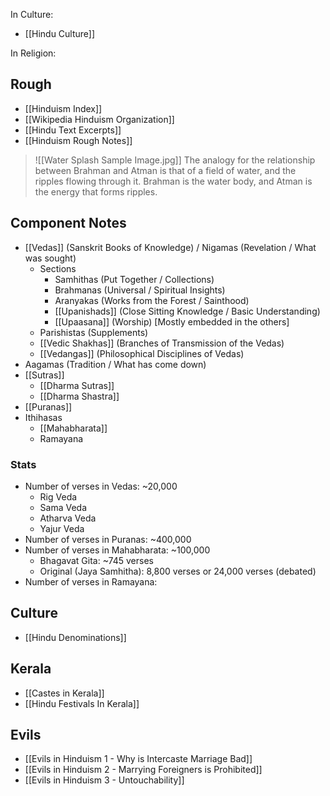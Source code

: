 In Culture:
- [[Hindu Culture]]

In Religion:
## Rough
- [[Hinduism Index]]
- [[Wikipedia Hinduism Organization]]
- [[Hindu Text Excerpts]]
- [[Hinduism Rough Notes]]

> ![[Water Splash Sample Image.jpg]]
> The analogy for the relationship between Brahman and Atman is that of a field of water, and the ripples flowing through it. Brahman is the water body, and Atman is the energy that forms ripples.
## Component Notes
- [[Vedas]] (Sanskrit Books of Knowledge) / Nigamas (Revelation / What was sought)
	- Sections
		- Samhithas (Put Together / Collections)
		- Brahmanas (Universal / Spiritual Insights)
		- Aranyakas (Works from the Forest / Sainthood)
		- [[Upanishads]] (Close Sitting Knowledge / Basic Understanding)
		- [[Upaasana]] (Worship) [Mostly embedded in the others]
	- Parishistas (Supplements)
	- [[Vedic Shakhas]] (Branches of Transmission of the Vedas)
	- [[Vedangas]] (Philosophical Disciplines of Vedas)
- Aagamas (Tradition / What has come down)
- [[Sutras]]
	- [[Dharma Sutras]]
	- [[Dharma Shastra]]
- [[Puranas]]
- Ithihasas
	- [[Mahabharata]]
	- Ramayana
### Stats
- Number of verses in Vedas: ~20,000
	- Rig Veda
	- Sama Veda
	- Atharva Veda
	- Yajur Veda
- Number of verses in Puranas: ~400,000
- Number of verses in Mahabharata: ~100,000
	- Bhagavat Gita: ~745 verses
	- Original (Jaya Samhitha): 8,800 verses or 24,000 verses (debated)
- Number of verses in Ramayana: 
## Culture
- [[Hindu Denominations]]
## Kerala
- [[Castes in Kerala]]
- [[Hindu Festivals In Kerala]]
## Evils
- [[Evils in Hinduism 1 - Why is Intercaste Marriage Bad]]
- [[Evils in Hinduism 2 - Marrying Foreigners is Prohibited]]
- [[Evils in Hinduism 3 - Untouchability]]